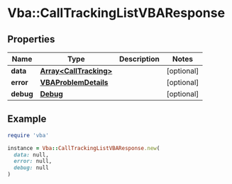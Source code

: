 # Vba::CallTrackingListVBAResponse

## Properties

| Name | Type | Description | Notes |
| ---- | ---- | ----------- | ----- |
| **data** | [**Array&lt;CallTracking&gt;**](CallTracking.md) |  | [optional] |
| **error** | [**VBAProblemDetails**](VBAProblemDetails.md) |  | [optional] |
| **debug** | [**Debug**](Debug.md) |  | [optional] |

## Example

```ruby
require 'vba'

instance = Vba::CallTrackingListVBAResponse.new(
  data: null,
  error: null,
  debug: null
)
```

